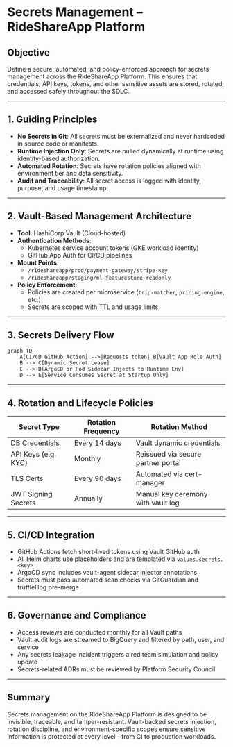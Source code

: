 # Secrets Management – RideShareApp Platform

## Objective
Define a secure, automated, and policy-enforced approach for secrets management across the RideShareApp Platform. This ensures that credentials, API keys, tokens, and other sensitive assets are stored, rotated, and accessed safely throughout the SDLC.

---

## 1. Guiding Principles
- **No Secrets in Git**: All secrets must be externalized and never hardcoded in source code or manifests.
- **Runtime Injection Only**: Secrets are pulled dynamically at runtime using identity-based authorization.
- **Automated Rotation**: Secrets have rotation policies aligned with environment tier and data sensitivity.
- **Audit and Traceability**: All secret access is logged with identity, purpose, and usage timestamp.

---

## 2. Vault-Based Management Architecture
- **Tool**: HashiCorp Vault (Cloud-hosted)
- **Authentication Methods**:
  - Kubernetes service account tokens (GKE workload identity)
  - GitHub App Auth for CI/CD pipelines
- **Mount Points**:
  - `/rideshareapp/prod/payment-gateway/stripe-key`
  - `/rideshareapp/staging/ml-featurestore-readonly`
- **Policy Enforcement**:
  - Policies are created per microservice (`trip-matcher`, `pricing-engine`, etc.)
  - Secrets are scoped with TTL and usage limits

---

## 3. Secrets Delivery Flow
```mermaid
graph TD
    A[CI/CD GitHub Action] -->|Requests token| B[Vault App Role Auth]
    B --> C[Dynamic Secret Lease]
    C --> D[ArgoCD or Pod Sidecar Injects to Runtime Env]
    D --> E[Service Consumes Secret at Startup Only]
```

---

## 4. Rotation and Lifecycle Policies
| Secret Type          | Rotation Frequency | Rotation Method                    |
|----------------------|--------------------|------------------------------------|
| DB Credentials       | Every 14 days      | Vault dynamic credentials          |
| API Keys (e.g. KYC)  | Monthly            | Reissued via secure partner portal |
| TLS Certs            | Every 90 days      | Automated via cert-manager         |
| JWT Signing Secrets  | Annually           | Manual key ceremony with vault log |

---

## 5. CI/CD Integration
- GitHub Actions fetch short-lived tokens using Vault GitHub auth
- All Helm charts use placeholders and are templated via `values.secrets.<key>`
- ArgoCD sync includes vault-agent sidecar injector annotations
- Secrets must pass automated scan checks via GitGuardian and truffleHog pre-merge

---

## 6. Governance and Compliance
- Access reviews are conducted monthly for all Vault paths
- Vault audit logs are streamed to BigQuery and filtered by path, user, and service
- Any secrets leakage incident triggers a red team simulation and policy update
- Secrets-related ADRs must be reviewed by Platform Security Council

---

## Summary
Secrets management on the RideShareApp Platform is designed to be invisible, traceable, and tamper-resistant. Vault-backed secrets injection, rotation discipline, and environment-specific scopes ensure sensitive information is protected at every level—from CI to production workloads.
